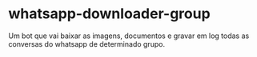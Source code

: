 # whatsapp-downloader-group
Um bot que vai baixar as imagens, documentos e gravar em log todas as conversas do whatsapp de determinado grupo.
